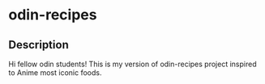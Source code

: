 # odin-recipes
## Description
Hi fellow odin students! This is my version of odin-recipes project inspired to Anime most iconic foods.
